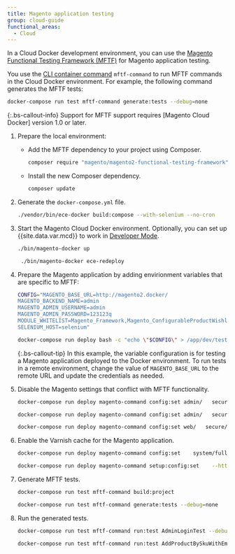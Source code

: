 ```yaml
---
title: Magento application testing
group: cloud-guide
functional_areas:
  - Cloud
---
```


In a Cloud Docker development environment, you can use the [Magento Functional Testing Framework (MFTF)][MFTF docs] for Magento application testing.

You use the [CLI container command] `mftf-command` to run MFTF commands in the Cloud Docker environment. For example, the following command generates the MFTF tests:

```bash
docker-compose run test mftf-command generate:tests --debug=none
```

{:.bs-callout-info}
Support for MFTF support requires [Magento Cloud Docker] version 1.0 or later.

1. Prepare the local environment:

   -  Add the MFTF dependency to your project using Composer.

      ```bash
      composer require "magento/magento2-functional-testing-framework" --no-update
      ```

   -  Install the new Composer dependency.

      ```bash
      composer update
      ```

1. Generate the `docker-compose.yml` file.

    ```bash
    ./vendor/bin/ece-docker build:compose --with-selenium --no-cron
    ```

1. Start the Magento Cloud Docker environment. Optionally, you can set up {{site.data.var.mcd}} to work in [Developer Mode].

   ```bash
   ./bin/magento-docker up
   ```
   
   ```bash
    ./bin/magento-docker ece-redeploy
    ```

1. Prepare the Magento application by adding envirionment variables that are specific to MFTF:

      ```bash
      CONFIG="MAGENTO_BASE_URL=http://magento2.docker/
      MAGENTO_BACKEND_NAME=admin
      MAGENTO_ADMIN_USERNAME=admin
      MAGENTO_ADMIN_PASSWORD=123123q
      MODULE_WHITELIST=Magento_Framework,Magento_ConfigurableProductWishlist,Magento_ConfigurableProductCatalogSearch
      SELENIUM_HOST=selenium"
      ```
      ```bash
      docker-compose run deploy bash -c "echo \"$CONFIG\" > /app/dev/tests/acceptance/.env"
      ```

      {:.bs-callout-tip}
      In this example, the variable configuration is for testing a Magento application deployed to the Docker environment. To run tests in a remote environment, change the value of `MAGENTO_BASE_URL` to the remote URL and update the credentials as needed.

1. Disable the Magento settings that conflict with MFTF functionality.

   ```bash
   docker-compose run deploy magento-command config:set admin/   security/admin_account_sharing 1
   ```

   ```bash
   docker-compose run deploy magento-command config:set admin/   security/use_form_key 0
   ```

   ```bash
   docker-compose run deploy magento-command config:set web/   secure/use_in_adminhtml 0
   ```

1. Enable the Varnish cache for the Magento application.

   ```bash
   docker-compose run deploy magento-command config:set    system/full_page_cache/caching_application 2 --lock-env
   ```
   
   ```bash
   docker-compose run deploy magento-command setup:config:set    --http-cache-hosts=varnish
   ```

1. Generate MFTF tests.

   ```bash
   docker-compose run test mftf-command build:project
   ```

   ```bash
   docker-compose run test mftf-command generate:tests --debug=none
   ```

1. Run the generated tests.

   ```bash
   docker-compose run test mftf-command run:test AdminLoginTest --debug=none
   ```

   ```bash
   docker-compose run test mftf-command run:test AddProductBySkuWithEmptyQtyTest --debug=none
   ```

[MFTF docs]: {{site.baseurl}}/mftf/docs/introduction.html
[CLI container command]:  {{site.baseurl}}/cloud/docker/docker-containers-cli.html#cli-container-commands
[cloud-docker-repo]: https://github.com/magento/magento-cloud-docker
[developer mode]: {{site.baseurl}}/cloud/docker/docker-mode-developer.html
